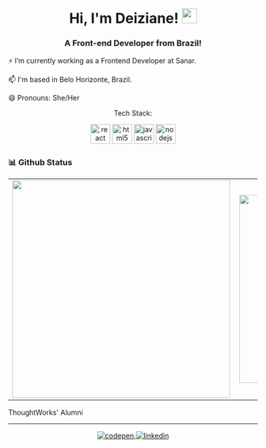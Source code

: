 <h1 align="center">Hi, I'm Deiziane! <img src="https://media.giphy.com/media/hvRJCLFzcasrR4ia7z/giphy.gif" width="30px"></h1>
<h3 align="center">A Front-end Developer from Brazil!</h3>

<p>⚡ I’m currently working as a Frontend Developer at Sanar.</p>
<p>📫 I'm based in Belo Horizonte, Brazil.</p>

<p>😄 Pronouns: She/Her </p>
<p align="center">Tech Stack:</p>
<p align="center">
    <img src="https://cdn0.iconfinder.com/data/icons/logos-brands-in-colors/128/react-512.png"
         alt="react"
         width="40"
         height="40"
     />
    <img src="https://cdn4.iconfinder.com/data/icons/flat-brand-logo-2/512/html5-256.png"
        alt="html5"
        width="40"
        height="40"
    />
    <img src="https://cdn2.iconfinder.com/data/icons/designer-skills/128/code-programming-javascript-software-develop-command-language-256.png"
        alt="javascript"
        width="40"
        height="40"
    />
    <img
        src="https://img.icons8.com/color/452/nodejs.png"
        alt="nodejs"
        width="40"
        height="40"
    />
</p>


### 📊 Github Status
<center>
<table>
  <tr>
      <td><img width="440px" align="left" src="https://github-readme-stats.vercel.app/api?username=grrl&count_private=true&show_icons=true&theme=tokyonight" /></td>
      <td><img width="380px" align="left" src="https://github-readme-stats.vercel.app/api/top-langs/?username=grrl&layout=compact&count_private=true&theme=tokyonight" /></td>
  </tr>  
</table>
</center>

ThoughtWorks' Alumni

<hr>
<p align="center">
    <a href="https://codepen.io/deizianens" target="blank">
        <img
            align="center"
            src="https://img.shields.io/badge/codepen-%23E4405F.svg?&style=for-the-badge&logo=codepen&logoColor=white&color=333333"
            alt="codepen"
        />
    </a>
    <a href="https://linkedin.com/in/deiziane-ns" target="blank">
        <img
            align="center"
            src="https://img.shields.io/badge/linkedin-%23E4405F.svg?&style=for-the-badge&logo=linkedin&logoColor=white&color=333333" 
            alt="linkedin"
        >
    </a>
</p>
